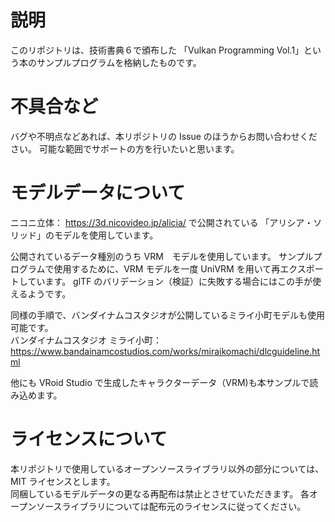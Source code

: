 # 説明

このリポジトリは、技術書典６で頒布した
「Vulkan Programming Vol.1」という本のサンプルプログラムを格納したものです。

# 不具合など

バグや不明点などあれば、本リポジトリの Issue のほうからお問い合わせください。
可能な範囲でサポートの方を行いたいと思います。

# モデルデータについて

ニコニ立体： https://3d.nicovideo.jp/alicia/ で公開されている
「アリシア・ソリッド」のモデルを使用しています。

公開されているデータ種別のうち VRM　モデルを使用しています。
サンプルプログラムで使用するために、VRM モデルを一度 UniVRM を用いて再エクスポートしています。
glTF のバリデーション（検証）に失敗する場合にはこの手が使えるようです。

同様の手順で、バンダイナムコスタジオが公開しているミライ小町モデルも使用可能です。  
バンダイナムコスタジオ ミライ小町： https://www.bandainamcostudios.com/works/miraikomachi/dlcguideline.html

他にも VRoid Studio で生成したキャラクターデータ（VRM)も本サンプルで読み込めます。


# ライセンスについて

本リポジトリで使用しているオープンソースライブラリ以外の部分については、MIT ライセンスとします。  
同梱しているモデルデータの更なる再配布は禁止とさせていただきます。 
各オープンソースライブラリについては配布元のライセンスに従ってください。
